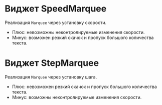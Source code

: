 # Виджет SpeedMarquee

Реализация `Marquee` через установку скорости.

* Плюс: невозможны неконтролируемые изменения скорости.
* Минус: возможен резкий скачок и пропуск большого количества текста.

# Виджет StepMarquee

Реализация `Marquee` через установку шага.

* Плюс: невозможен резкий скачок и пропуск большого количества текста.
* Минус: возможны неконтролируемые изменения скорости.
